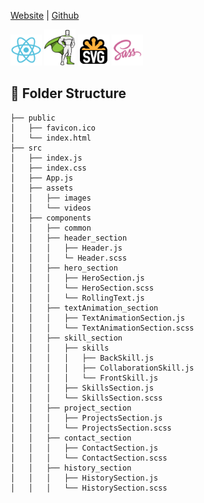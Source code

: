 <a href="https://qorhvk955.github.io">Website</a> | <a href='https://github.com/qorhvk955/qorhvk955.github.io'>Github</a>
<br/>

<img src='/src/assets/images/react_logo.svg' width="50" />
<img src='/src/assets/images/gsap_logo.svg' width="50" />
<img src='/src/assets/images/svg-svgrepo-com.svg' width="50" />
<img src='/src/assets/images/sass_logo.svg' width="50" />
<br/>

## 📂 Folder Structure

```
├── public
│   ├── favicon.ico
│   └── index.html
├── src
│   ├── index.js
│   ├── index.css
│   ├── App.js
│   ├── assets
│   │   ├── images
│   │   └── videos
│   ├── components
│   │   ├── common
│   │   ├── header_section
│   │   │   ├── Header.js
│   │   │   └─ Header.scss
│   │   ├── hero_section
│   │   │   ├── HeroSection.js
│   │   │   └── HeroSection.scss
│   │   │   └── RollingText.js
│   │   ├── textAnimation_section
│   │   │   ├── TextAnimationSection.js
│   │   │   └── TextAnimationSection.scss
│   │   ├── skill_section
│   │   │   ├── skills
│   │   │   │   ├── BackSkill.js
│   │   │   │   ├── CollaborationSkill.js
│   │   │   │   └── FrontSkill.js
│   │   │   ├── SkillsSection.js
│   │   │   └── SkillsSection.scss
│   │   ├── project_section
│   │   │   ├── ProjectsSection.js
│   │   │   └── ProjectsSection.scss
│   │   ├── contact_section
│   │   │   ├── ContactSection.js
│   │   │   └── ContactSection.scss
│   │   ├── history_section
│   │   │   ├── HistorySection.js
│   │   │   └── HistorySection.scss

```

<div align=left>
